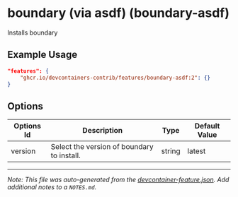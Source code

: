 

# boundary (via asdf) (boundary-asdf)

Installs boundary

## Example Usage

```json
"features": {
    "ghcr.io/devcontainers-contrib/features/boundary-asdf:2": {}
}
```

## Options

| Options Id | Description | Type | Default Value |
|-----|-----|-----|-----|
| version | Select the version of boundary to install. | string | latest |



---

_Note: This file was auto-generated from the [devcontainer-feature.json](https://github.com/devcontainers-contrib/features/blob/main/src/boundary-asdf/devcontainer-feature.json).  Add additional notes to a `NOTES.md`._
